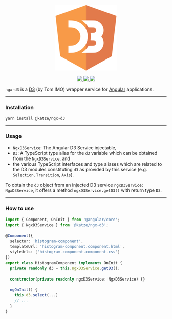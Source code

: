 <p align="center">
  <img src="docs/assets/logo.png" />
</p>
<p align="center">
  <a href="https://www.npmjs.com/package/@katze/ngx-d3">
    <img src="https://img.shields.io/npm/dt/@katze/ngx-input-default-value.svg" />
  </a>  
  <a href="https://www.npmjs.com/package/@katze/ngx-d3">
    <img src="https://img.shields.io/npm/l/@katze/ngx-input-default-value.svg" />
  </a>
  <a href="https://travis-ci.org/ZeevKatz/ngx-d3">
    <img src="https://api.travis-ci.org/ZeevKatz/ngx-d3.svg?branch=master" />
  </a>
</p>

`ngx-d3` is a [D3](https://github.com/d3/d3) (by Tom IMO) wrapper service for [Angular](https://angular.io/) applications.

---
### Installation

```
yarn install @katze/ngx-d3
```
---
### Usage

* `NgxD3Service`: The Angular D3 Service injectable,
* `D3`: A TypeScript type alias for the `d3` variable which can be obtained from the `NgxD3Service`, and
* the various TypeScript interfaces and type aliases which are related to the D3 modules constituting `d3` as provided by this service (e.g. `Selection`, `Transition`, `Axis`). 

To obtain the `d3` object from an injected D3 service `ngxD3Service: NgxD3Service`, it offers a method `ngxD3Service.getD3()` with return type `D3`. 

---
### How to use

```ts
import { Component, OnInit } from '@angular/core';
import { NgxD3Service } from '@katze/ngx-d3';

@Component({
  selector: 'histogram-component',
  templateUrl: 'histogram-component.component.html',
  styleUrls: ['histogram-component.component.css']
})
export class HistogramComponent implements OnInit {
  private readonly d3 = this.ngxD3Service.getD3();

  constructor(private readonly ngxD3Service: NgxD3Service) {}

  ngOnInit() {
    this.d3.select(...)
    // ...
  }
}
```
